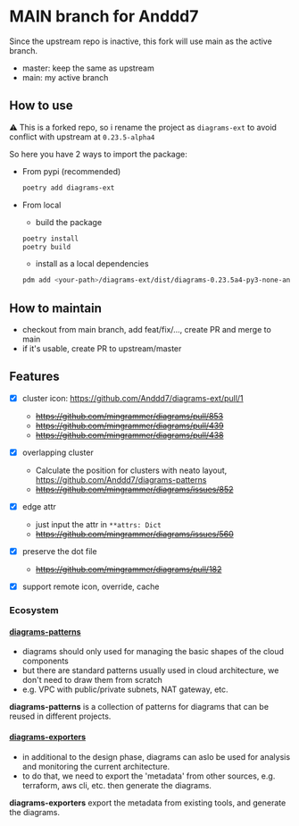 # MAIN branch for Anddd7

Since the upstream repo is inactive, this fork will use main as the active branch.

- master: keep the same as upstream
- main: my active branch

## How to use

:warning: This is a forked repo, so i rename the project as `diagrams-ext` to avoid conflict with upstream at `0.23.5-alpha4`

So here you have 2 ways to import the package:

- From pypi (recommended)

  ```sh
  poetry add diagrams-ext
  ```

- From local
  - build the package

  ```sh
  poetry install
  poetry build
  ```

  - install as a local dependencies

  ```sh
  pdm add <your-path>/diagrams-ext/dist/diagrams-0.23.5a4-py3-none-any.whl 
  ```

## How to maintain

- checkout from main branch, add feat/fix/..., create PR and merge to main
- if it's usable, create PR to upstream/master

## Features

- [x] cluster icon: <https://github.com/Anddd7/diagrams-ext/pull/1>
  - ~~<https://github.com/mingrammer/diagrams/pull/853>~~
  - ~~<https://github.com/mingrammer/diagrams/pull/439>~~
  - ~~<https://github.com/mingrammer/diagrams/pull/438>~~
- [x] overlapping cluster
  - Calculate the position for clusters with neato layout, <https://github.com/Anddd7/diagrams-patterns>
  - ~~<https://github.com/mingrammer/diagrams/issues/852>~~
- [x] edge attr
  - just input the attr in `**attrs: Dict`
  - ~~<https://github.com/mingrammer/diagrams/issues/560>~~

- [x] preserve the dot file
  - ~~<https://github.com/mingrammer/diagrams/pull/182>~~

- [x] support remote icon, override, cache

### Ecosystem

#### [diagrams-patterns](https://github.com/Anddd7/diagrams-patterns)
  
- diagrams should only used for managing the basic shapes of the cloud components
- but there are standard patterns usually used in cloud architecture, we don't need to draw them from scratch
- e.g. VPC with public/private subnets, NAT gateway, etc.

**diagrams-patterns** is a collection of patterns for diagrams that can be reused in different projects.

#### [diagrams-exporters](https://github.com/Anddd7/diagrams-exporters)

- in additional to the design phase, diagrams can aslo be used for analysis and monitoring the current architecture.
- to do that, we need to export the 'metadata' from other sources, e.g. terraform, aws cli, etc. then generate the diagrams.

**diagrams-exporters** export the metadata from existing tools, and generate the diagrams.
